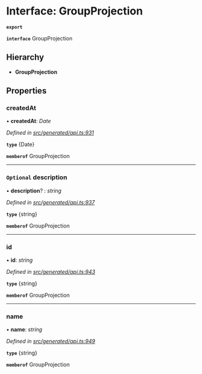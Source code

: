 # Interface: GroupProjection

**`export`** 

**`interface`** GroupProjection

## Hierarchy

* **GroupProjection**

## Properties

###  createdAt

• **createdAt**: *Date*

*Defined in [src/generated/api.ts:931](https://github.com/mailslurp/mailslurp-client-ts-js/blob/507ad2d/src/generated/api.ts#L931)*

**`type`** {Date}

**`memberof`** GroupProjection

___

### `Optional` description

• **description**? : *string*

*Defined in [src/generated/api.ts:937](https://github.com/mailslurp/mailslurp-client-ts-js/blob/507ad2d/src/generated/api.ts#L937)*

**`type`** {string}

**`memberof`** GroupProjection

___

###  id

• **id**: *string*

*Defined in [src/generated/api.ts:943](https://github.com/mailslurp/mailslurp-client-ts-js/blob/507ad2d/src/generated/api.ts#L943)*

**`type`** {string}

**`memberof`** GroupProjection

___

###  name

• **name**: *string*

*Defined in [src/generated/api.ts:949](https://github.com/mailslurp/mailslurp-client-ts-js/blob/507ad2d/src/generated/api.ts#L949)*

**`type`** {string}

**`memberof`** GroupProjection
